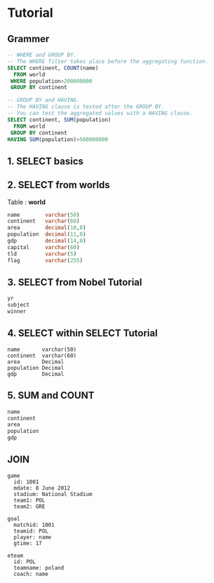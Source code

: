 # Tutorial

## Grammer

```sql
-- WHERE and GROUP BY.
-- The WHERE filter takes place before the aggregating function.
SELECT continent, COUNT(name)
  FROM world
 WHERE population>200000000
 GROUP BY continent
```

```sql
-- GROUP BY and HAVING.
-- The HAVING clause is tested after the GROUP BY.
-- You can test the aggregated values with a HAVING clause.
SELECT continent, SUM(population)
  FROM world
 GROUP BY continent
HAVING SUM(population)>500000000
```

## 1. SELECT basics

## 2. SELECT from worlds

Table : **world**

```sql
name        varchar(50)
continent   varchar(60)
area        decimal(10,0)
population  decimal(11,0)
gdp         decimal(14,0)
capital     varchar(60)
tld         varchar(5)
flag        varchar(255)
```

## 3. SELECT from Nobel Tutorial

```sql
yr
subject
winner
```

## 4. SELECT within SELECT Tutorial

```sql:world
name       varchar(50)
continent  varchar(60)
area       Decimal
population Decimal
gdp        Decimal
```

## 5. SUM and COUNT

```sql
name
continent
area
population
gdp
```

## JOIN

```
game
  id: 1001
  mdate: 8 June 2012
  stadium: National Stadium
  team1: POL
  team2: GRE

goal
  matchid: 1001
  teamid: POL
  player: name
  gtime: 17

eteam
  id: POL
  teamname: poland
  coach: name
```
